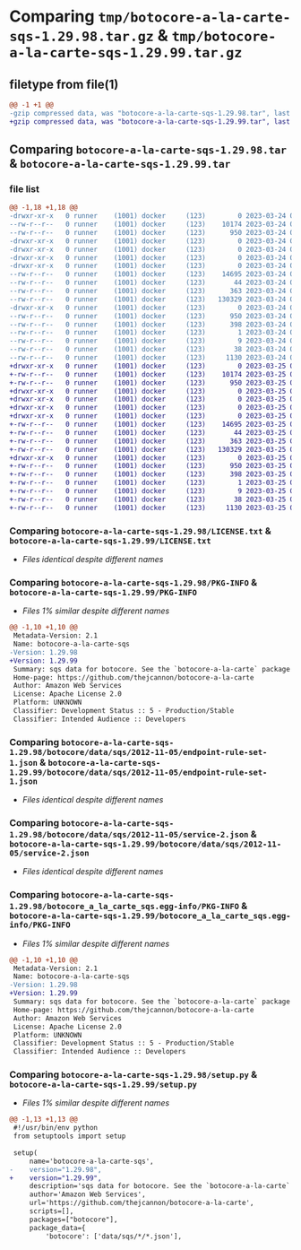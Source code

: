 # Comparing `tmp/botocore-a-la-carte-sqs-1.29.98.tar.gz` & `tmp/botocore-a-la-carte-sqs-1.29.99.tar.gz`

## filetype from file(1)

```diff
@@ -1 +1 @@
-gzip compressed data, was "botocore-a-la-carte-sqs-1.29.98.tar", last modified: Fri Mar 24 01:24:38 2023, max compression
+gzip compressed data, was "botocore-a-la-carte-sqs-1.29.99.tar", last modified: Sat Mar 25 01:23:05 2023, max compression
```

## Comparing `botocore-a-la-carte-sqs-1.29.98.tar` & `botocore-a-la-carte-sqs-1.29.99.tar`

### file list

```diff
@@ -1,18 +1,18 @@
-drwxr-xr-x   0 runner    (1001) docker     (123)        0 2023-03-24 01:24:38.458127 botocore-a-la-carte-sqs-1.29.98/
--rw-r--r--   0 runner    (1001) docker     (123)    10174 2023-03-24 01:24:38.000000 botocore-a-la-carte-sqs-1.29.98/LICENSE.txt
--rw-r--r--   0 runner    (1001) docker     (123)      950 2023-03-24 01:24:38.458127 botocore-a-la-carte-sqs-1.29.98/PKG-INFO
-drwxr-xr-x   0 runner    (1001) docker     (123)        0 2023-03-24 01:24:38.458127 botocore-a-la-carte-sqs-1.29.98/botocore/
-drwxr-xr-x   0 runner    (1001) docker     (123)        0 2023-03-24 01:24:38.458127 botocore-a-la-carte-sqs-1.29.98/botocore/data/
-drwxr-xr-x   0 runner    (1001) docker     (123)        0 2023-03-24 01:24:38.458127 botocore-a-la-carte-sqs-1.29.98/botocore/data/sqs/
-drwxr-xr-x   0 runner    (1001) docker     (123)        0 2023-03-24 01:24:38.458127 botocore-a-la-carte-sqs-1.29.98/botocore/data/sqs/2012-11-05/
--rw-r--r--   0 runner    (1001) docker     (123)    14695 2023-03-24 01:23:57.000000 botocore-a-la-carte-sqs-1.29.98/botocore/data/sqs/2012-11-05/endpoint-rule-set-1.json
--rw-r--r--   0 runner    (1001) docker     (123)       44 2023-03-24 01:23:57.000000 botocore-a-la-carte-sqs-1.29.98/botocore/data/sqs/2012-11-05/examples-1.json
--rw-r--r--   0 runner    (1001) docker     (123)      363 2023-03-24 01:23:57.000000 botocore-a-la-carte-sqs-1.29.98/botocore/data/sqs/2012-11-05/paginators-1.json
--rw-r--r--   0 runner    (1001) docker     (123)   130329 2023-03-24 01:23:57.000000 botocore-a-la-carte-sqs-1.29.98/botocore/data/sqs/2012-11-05/service-2.json
-drwxr-xr-x   0 runner    (1001) docker     (123)        0 2023-03-24 01:24:38.458127 botocore-a-la-carte-sqs-1.29.98/botocore_a_la_carte_sqs.egg-info/
--rw-r--r--   0 runner    (1001) docker     (123)      950 2023-03-24 01:24:38.000000 botocore-a-la-carte-sqs-1.29.98/botocore_a_la_carte_sqs.egg-info/PKG-INFO
--rw-r--r--   0 runner    (1001) docker     (123)      398 2023-03-24 01:24:38.000000 botocore-a-la-carte-sqs-1.29.98/botocore_a_la_carte_sqs.egg-info/SOURCES.txt
--rw-r--r--   0 runner    (1001) docker     (123)        1 2023-03-24 01:24:38.000000 botocore-a-la-carte-sqs-1.29.98/botocore_a_la_carte_sqs.egg-info/dependency_links.txt
--rw-r--r--   0 runner    (1001) docker     (123)        9 2023-03-24 01:24:38.000000 botocore-a-la-carte-sqs-1.29.98/botocore_a_la_carte_sqs.egg-info/top_level.txt
--rw-r--r--   0 runner    (1001) docker     (123)       38 2023-03-24 01:24:38.458127 botocore-a-la-carte-sqs-1.29.98/setup.cfg
--rw-r--r--   0 runner    (1001) docker     (123)     1130 2023-03-24 01:24:38.000000 botocore-a-la-carte-sqs-1.29.98/setup.py
+drwxr-xr-x   0 runner    (1001) docker     (123)        0 2023-03-25 01:23:05.908924 botocore-a-la-carte-sqs-1.29.99/
+-rw-r--r--   0 runner    (1001) docker     (123)    10174 2023-03-25 01:23:05.000000 botocore-a-la-carte-sqs-1.29.99/LICENSE.txt
+-rw-r--r--   0 runner    (1001) docker     (123)      950 2023-03-25 01:23:05.908924 botocore-a-la-carte-sqs-1.29.99/PKG-INFO
+drwxr-xr-x   0 runner    (1001) docker     (123)        0 2023-03-25 01:23:05.904923 botocore-a-la-carte-sqs-1.29.99/botocore/
+drwxr-xr-x   0 runner    (1001) docker     (123)        0 2023-03-25 01:23:05.904923 botocore-a-la-carte-sqs-1.29.99/botocore/data/
+drwxr-xr-x   0 runner    (1001) docker     (123)        0 2023-03-25 01:23:05.904923 botocore-a-la-carte-sqs-1.29.99/botocore/data/sqs/
+drwxr-xr-x   0 runner    (1001) docker     (123)        0 2023-03-25 01:23:05.908924 botocore-a-la-carte-sqs-1.29.99/botocore/data/sqs/2012-11-05/
+-rw-r--r--   0 runner    (1001) docker     (123)    14695 2023-03-25 01:22:12.000000 botocore-a-la-carte-sqs-1.29.99/botocore/data/sqs/2012-11-05/endpoint-rule-set-1.json
+-rw-r--r--   0 runner    (1001) docker     (123)       44 2023-03-25 01:22:12.000000 botocore-a-la-carte-sqs-1.29.99/botocore/data/sqs/2012-11-05/examples-1.json
+-rw-r--r--   0 runner    (1001) docker     (123)      363 2023-03-25 01:22:12.000000 botocore-a-la-carte-sqs-1.29.99/botocore/data/sqs/2012-11-05/paginators-1.json
+-rw-r--r--   0 runner    (1001) docker     (123)   130329 2023-03-25 01:22:12.000000 botocore-a-la-carte-sqs-1.29.99/botocore/data/sqs/2012-11-05/service-2.json
+drwxr-xr-x   0 runner    (1001) docker     (123)        0 2023-03-25 01:23:05.908924 botocore-a-la-carte-sqs-1.29.99/botocore_a_la_carte_sqs.egg-info/
+-rw-r--r--   0 runner    (1001) docker     (123)      950 2023-03-25 01:23:05.000000 botocore-a-la-carte-sqs-1.29.99/botocore_a_la_carte_sqs.egg-info/PKG-INFO
+-rw-r--r--   0 runner    (1001) docker     (123)      398 2023-03-25 01:23:05.000000 botocore-a-la-carte-sqs-1.29.99/botocore_a_la_carte_sqs.egg-info/SOURCES.txt
+-rw-r--r--   0 runner    (1001) docker     (123)        1 2023-03-25 01:23:05.000000 botocore-a-la-carte-sqs-1.29.99/botocore_a_la_carte_sqs.egg-info/dependency_links.txt
+-rw-r--r--   0 runner    (1001) docker     (123)        9 2023-03-25 01:23:05.000000 botocore-a-la-carte-sqs-1.29.99/botocore_a_la_carte_sqs.egg-info/top_level.txt
+-rw-r--r--   0 runner    (1001) docker     (123)       38 2023-03-25 01:23:05.908924 botocore-a-la-carte-sqs-1.29.99/setup.cfg
+-rw-r--r--   0 runner    (1001) docker     (123)     1130 2023-03-25 01:23:05.000000 botocore-a-la-carte-sqs-1.29.99/setup.py
```

### Comparing `botocore-a-la-carte-sqs-1.29.98/LICENSE.txt` & `botocore-a-la-carte-sqs-1.29.99/LICENSE.txt`

 * *Files identical despite different names*

### Comparing `botocore-a-la-carte-sqs-1.29.98/PKG-INFO` & `botocore-a-la-carte-sqs-1.29.99/PKG-INFO`

 * *Files 1% similar despite different names*

```diff
@@ -1,10 +1,10 @@
 Metadata-Version: 2.1
 Name: botocore-a-la-carte-sqs
-Version: 1.29.98
+Version: 1.29.99
 Summary: sqs data for botocore. See the `botocore-a-la-carte` package for more info.
 Home-page: https://github.com/thejcannon/botocore-a-la-carte
 Author: Amazon Web Services
 License: Apache License 2.0
 Platform: UNKNOWN
 Classifier: Development Status :: 5 - Production/Stable
 Classifier: Intended Audience :: Developers
```

### Comparing `botocore-a-la-carte-sqs-1.29.98/botocore/data/sqs/2012-11-05/endpoint-rule-set-1.json` & `botocore-a-la-carte-sqs-1.29.99/botocore/data/sqs/2012-11-05/endpoint-rule-set-1.json`

 * *Files identical despite different names*

### Comparing `botocore-a-la-carte-sqs-1.29.98/botocore/data/sqs/2012-11-05/service-2.json` & `botocore-a-la-carte-sqs-1.29.99/botocore/data/sqs/2012-11-05/service-2.json`

 * *Files identical despite different names*

### Comparing `botocore-a-la-carte-sqs-1.29.98/botocore_a_la_carte_sqs.egg-info/PKG-INFO` & `botocore-a-la-carte-sqs-1.29.99/botocore_a_la_carte_sqs.egg-info/PKG-INFO`

 * *Files 1% similar despite different names*

```diff
@@ -1,10 +1,10 @@
 Metadata-Version: 2.1
 Name: botocore-a-la-carte-sqs
-Version: 1.29.98
+Version: 1.29.99
 Summary: sqs data for botocore. See the `botocore-a-la-carte` package for more info.
 Home-page: https://github.com/thejcannon/botocore-a-la-carte
 Author: Amazon Web Services
 License: Apache License 2.0
 Platform: UNKNOWN
 Classifier: Development Status :: 5 - Production/Stable
 Classifier: Intended Audience :: Developers
```

### Comparing `botocore-a-la-carte-sqs-1.29.98/setup.py` & `botocore-a-la-carte-sqs-1.29.99/setup.py`

 * *Files 1% similar despite different names*

```diff
@@ -1,13 +1,13 @@
 #!/usr/bin/env python
 from setuptools import setup
 
 setup(
     name='botocore-a-la-carte-sqs',
-    version="1.29.98",
+    version="1.29.99",
     description='sqs data for botocore. See the `botocore-a-la-carte` package for more info.',
     author='Amazon Web Services',
     url='https://github.com/thejcannon/botocore-a-la-carte',
     scripts=[],
     packages=["botocore"],
     package_data={
         'botocore': ['data/sqs/*/*.json'],
```

